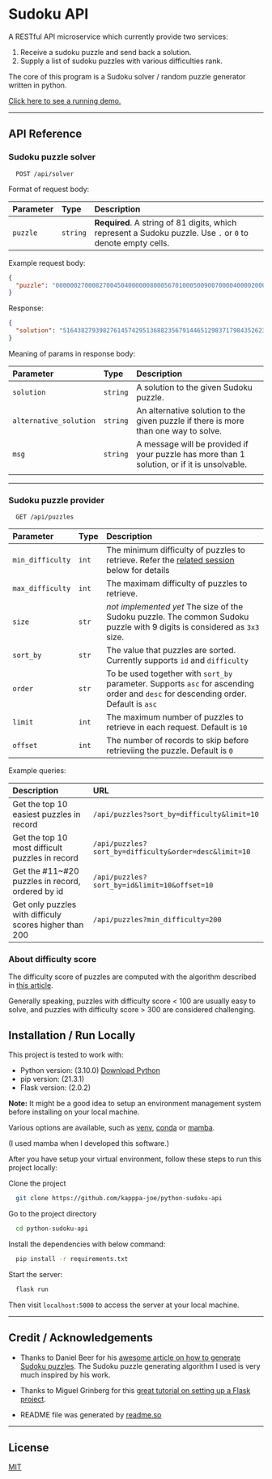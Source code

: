 # Sudoku API

A RESTful API microservice which currently provide two services:

1. Receive a sudoku puzzle and send back a solution.
2. Supply a list of sudoku puzzles with various difficulties rank.

The core of this program is a Sudoku solver / random puzzle generator written in python.

[Click here to see a running demo.](https://sudoku-solver-12345.herokuapp.com/api/)

---

## API Reference

### Sudoku puzzle solver

```http
  POST /api/solver
```

Format of request body:

| Parameter | Type     | Description                                                                                                 |
| :-------- | :------- | :---------------------------------------------------------------------------------------------------------- |
| `puzzle`  | `string` | **Required**. A string of 81 digits, which represent a Sudoku puzzle. Use `.` or `0` to denote empty cells. |

Example request body:

```json
{
  "puzzle": "000000270008270045040000008000567010005009007000040000200000401900010000650304792"
}
```

Response:

```json
{
  "solution": "516438279398276145742951368823567914465129837179843526237695481984712653651384792"
}
```

Meaning of params in response body:

| Parameter              | Type     | Description                                                                                 |
| :--------------------- | :------- | :------------------------------------------------------------------------------------------ |
| `solution`             | `string` | A solution to the given Sudoku puzzle.                                                      |
| `alternative_solution` | `string` | An alternative solution to the given puzzle if there is more than one way to solve.         |
| `msg`                  | `string` | A message will be provided if your puzzle has more than 1 solution, or if it is unsolvable. |
|                        |

---

### Sudoku puzzle provider

```http
  GET /api/puzzles
```

| Parameter        | Type  | Description                                                                                                                        |
| :--------------- | :---- | :--------------------------------------------------------------------------------------------------------------------------------- |
| `min_difficulty` | `int` | The minimum difficulty of puzzles to retrieve. Refer the [related session](#about-difficulty-score) below for details              |
| `max_difficulty` | `int` | The maximam difficulty of puzzles to retrieve.                                                                                     |
| `size`           | `str` | _not implemented yet_ The size of the Sudoku puzzle. The common Sudoku puzzle with 9 digits is considered as `3x3` size.           |
| `sort_by`        | `str` | The value that puzzles are sorted. Currently supports `id` and `difficulty`                                                        |
| `order`          | `str` | To be used together with `sort_by` parameter. Supports `asc` for ascending order and `desc` for descending order. Default is `asc` |
| `limit`          | `int` | The maximum number of puzzles to retrieve in each request. Default is `10`                                                         |
| `offset`         | `int` | The number of records to skip before retrieviing the puzzle. Default is `0`                                                        |

Example queries:

| Description                                            | URL                                                   |
| :----------------------------------------------------- | :---------------------------------------------------- |
| Get the top 10 easiest puzzles in record               | `/api/puzzles?sort_by=difficulty&limit=10`            |
| Get the top 10 most difficult puzzles in record        | `/api/puzzles?sort_by=difficulty&order=desc&limit=10` |
| Get the #11~#20 puzzles in record, ordered by id       | `/api/puzzles?sort_by=id&limit=10&offset=10`          |
| Get only puzzles with difficuly scores higher than 200 | `/api/puzzles?min_difficulty=200`                     |

### About difficulty score

The difficulty score of puzzles are computed with the algorithm described in [this article](https://dlbeer.co.nz/articles/sudoku.html).

Generally speaking, puzzles with difficulty score < 100 are usually easy to solve, and puzzles with difficulty score > 300 are considered challenging.

## Installation / Run Locally

This project is tested to work with:

- Python version: (3.10.0) [Download Python](https://www.python.org/downloads/)
- pip version: (21.3.1)
- Flask version: (2.0.2)

**Note:**
It might be a good idea to setup an environment management system before installing on your local machine.

Various options are available, such as [venv](https://docs.python.org/3/tutorial/venv.html), [conda](https://docs.conda.io/en/latest/) or [mamba](https://github.com/mamba-org/mamba).

(I used mamba when I developed this software.)

After you have setup your virtual environment, follow these steps to run this project locally:

Clone the project

```bash
  git clone https://github.com/kapppa-joe/python-sudoku-api
```

Go to the project directory

```bash
  cd python-sudoku-api
```

Install the dependencies with below command:

```bash
  pip install -r requirements.txt
```

Start the server:

```bash
  flask run
```

Then visit `localhost:5000` to access the server at your local machine.

---

## Credit / Acknowledgements

- Thanks to Daniel Beer for his [awesome article on how to generate Sudoku puzzles](https://dlbeer.co.nz/articles/sudoku.html). The Sudoku puzzle generating algorithm I used is very much inspired by his work.

- Thanks to Miguel Grinberg for this [great tutorial on setting up a Flask project](https://blog.miguelgrinberg.com/post/the-flask-mega-tutorial-part-i-hello-world).

- README file was generated by [readme.so](https://readme.so)

---

## License

[MIT](https://choosealicense.com/licenses/mit/)
